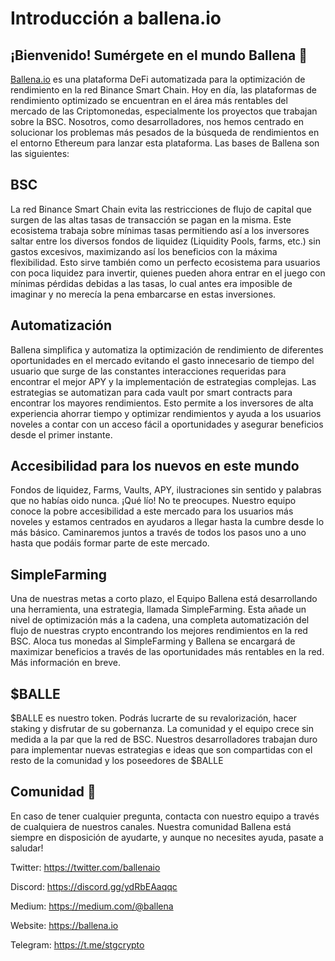 # Introducción a ballena.io

## ¡Bienvenido! Sumérgete en el mundo Ballena 🐋

[Ballena.io](https://ballena.io)  es una plataforma DeFi automatizada para la optimización de rendimiento en la red Binance Smart Chain. Hoy en día, las plataformas de rendimiento optimizado se encuentran en el área más rentables del mercado de las Criptomonedas, especialmente los proyectos que trabajan sobre la BSC. Nosotros, como desarrolladores, nos hemos centrado en solucionar los problemas más pesados de la búsqueda de rendimientos en el entorno Ethereum para lanzar esta plataforma. Las bases de Ballena son las siguientes:

## BSC

La red Binance Smart Chain evita las restricciones de flujo de capital que surgen de las altas tasas de transacción se pagan en la misma. Este ecosistema trabaja sobre mínimas tasas permitiendo así a los inversores saltar entre los diversos fondos de liquidez (Liquidity Pools, farms, etc.) sin gastos excesivos, maximizando así los beneficios con la máxima flexibilidad.
Esto sirve también como un perfecto ecosistema para usuarios con poca liquidez para invertir, quienes pueden ahora entrar en el juego con mínimas pérdidas debidas a las tasas, lo cual antes era imposible de imaginar y no merecía la pena embarcarse en estas inversiones.

## Automatización

Ballena simplifica y automatiza la optimización de rendimiento de diferentes oportunidades en el mercado evitando el gasto innecesario de tiempo del usuario que surge de las constantes interacciones requeridas para encontrar el mejor APY y la implementación de estrategias complejas. Las estrategias se automatizan para cada vault por smart contracts para encontrar los mayores rendimientos. Esto permite a los inversores de alta experiencia ahorrar tiempo y optimizar rendimientos y ayuda a los usuarios noveles a contar con un acceso fácil a oportunidades y asegurar beneficios desde el primer instante.


## Accesibilidad para los nuevos en este mundo

Fondos de liquidez, Farms, Vaults, APY, ilustraciones sin sentido y palabras que no habías oido nunca. ¡Qué lío! No te preocupes. Nuestro equipo conoce la pobre accesibilidad a este mercado para los usuarios más noveles y estamos centrados en ayudaros a llegar hasta la cumbre desde lo más básico. Caminaremos juntos a través de todos los pasos uno a uno hasta que podáis formar parte de este mercado.

## SimpleFarming

Una de nuestras metas a corto plazo, el Equipo Ballena está desarrollando una herramienta, una estrategia, llamada SimpleFarming. Esta añade un nivel de optimización más a la cadena, una completa automatización del flujo de nuestras crypto encontrando los mejores rendimientos en la red BSC. Aloca tus monedas al SimpleFarming y Ballena se encargará de maximizar beneficios a través de las oportunidades más rentables en la red. Más información en breve.

## $BALLE

$BALLE es nuestro token. Podrás lucrarte de su revalorización, hacer staking y disfrutar de su gobernanza. La comunidad y el equipo crece sin medida a la par que la red de BSC. Nuestros desarrolladores trabajan duro para implementar nuevas estrategias e ideas que son compartidas con el resto de la comunidad y los poseedores de $BALLE


## Comunidad 🐋

En caso de tener cualquier pregunta, contacta con nuestro equipo a través de cualquiera de nuestros canales. Nuestra comunidad Ballena está siempre en disposición de ayudarte, y aunque no necesites ayuda, pasate a saludar!

Twitter: https://twitter.com/ballenaio

Discord: https://discord.gg/ydRbEAaqqc

Medium: https://medium.com/@ballena

Website: https://ballena.io

Telegram: https://t.me/stgcrypto
